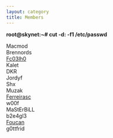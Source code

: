 ```yaml
---
layout: category
title: Members
---
```


<strong>root@skynet:~# cut -d: -f1 /etc/passwd</strong><br>

Macmod<br>
Brennords<br>
[Fc03lh0](https://github.com/fabioccoelho)<br>
Kalet<br>
DKR<br>
Jordyf<br>
Shx<br>
Muzak<br>
[Ferreirasc](https://github.com/ferreirasc)<br>
w00f<br>
MaStErBiLL<br>
b2e4gl3<br>
[Foucan](https://github.com/F0uCan)<br>
g0ttfrid<br>
